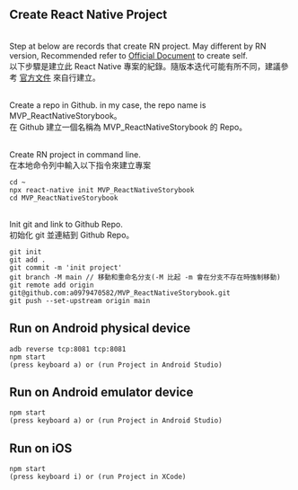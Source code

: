 ## Create React Native Project
<br>Step at below are records that create RN project. May different by RN version, Recommended refer to [Official Document](https://reactnative.dev/docs/environment-setup) to create self.
<br>以下步驟是建立此 React Native 專案的紀錄。隨版本迭代可能有所不同，建議參考 [官方文件](https://reactnative.dev/docs/environment-setup) 來自行建立。 

<br>Create a repo in Github. in my case, the repo name is MVP_ReactNativeStorybook。
<br>在 Github 建立一個名稱為 MVP_ReactNativeStorybook 的 Repo。

<br>Create RN project in command line. 
<br>在本地命令列中輸入以下指令來建立專案
```
cd ~
npx react-native init MVP_ReactNativeStorybook
cd MVP_ReactNativeStorybook
```

<br>Init git and link to Github Repo. 
<br>初始化 git 並連結到 Github Repo。
```
git init
git add .
git commit -m 'init project'
git branch -M main // 移動和重命名分支(-M 比起 -m 會在分支不存在時強制移動)
git remote add origin git@github.com:a0979470582/MVP_ReactNativeStorybook.git
git push --set-upstream origin main
```

## Run on Android physical device
```
adb reverse tcp:8081 tcp:8081
npm start
(press keyboard a) or (run Project in Android Studio)
```

## Run on Android emulator device
```
npm start
(press keyboard a) or (run Project in Android Studio)
```

## Run on iOS 
```
npm start
(press keyboard i) or (run Project in XCode)
```

